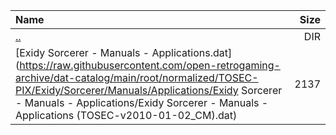 |Name|Size|
|:---|---:|
|[..](../index.html)|DIR|
|[Exidy Sorcerer - Manuals - Applications.dat](https://raw.githubusercontent.com/open-retrogaming-archive/dat-catalog/main/root/normalized/TOSEC-PIX/Exidy/Sorcerer/Manuals/Applications/Exidy Sorcerer - Manuals - Applications/Exidy Sorcerer - Manuals - Applications (TOSEC-v2010-01-02_CM).dat)|2137|
